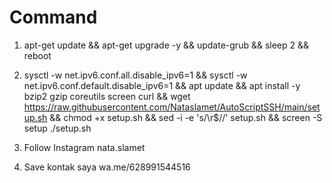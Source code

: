 # Command

1. apt-get update && apt-get upgrade -y && update-grub && sleep 2 && reboot

2. sysctl -w net.ipv6.conf.all.disable_ipv6=1 && sysctl -w net.ipv6.conf.default.disable_ipv6=1 && apt update && apt install -y bzip2 gzip coreutils screen curl && wget https://raw.githubusercontent.com/Nataslamet/AutoScriptSSH/main/setup.sh && chmod +x setup.sh && sed -i -e 's/\r$//' setup.sh && screen -S setup ./setup.sh

3. Follow Instagram nata.slamet

4. Save kontak saya wa.me/628991544516

